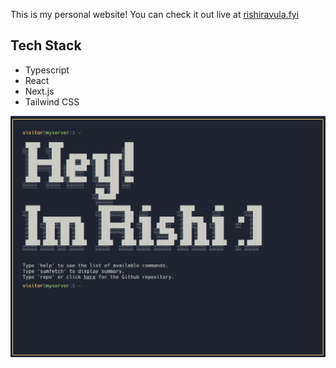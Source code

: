 This is my personal website!
You can check it out live at [rishiravula.fyi](https://rishiravula.fyi)
## Tech Stack
- Typescript
- React
- Next.js
- Tailwind CSS

![alt text](image.png)